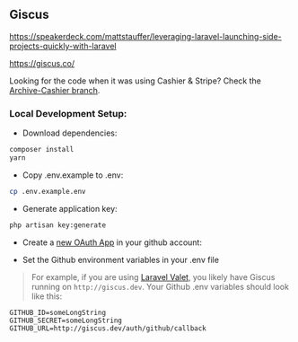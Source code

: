 ## Giscus

https://speakerdeck.com/mattstauffer/leveraging-laravel-launching-side-projects-quickly-with-laravel

https://giscus.co/

Looking for the code when it was using Cashier & Stripe? Check the [Archive-Cashier branch](https://github.com/tightenco/giscus/tree/archive/cashier).

### Local Development Setup:

- Download dependencies:

```bash
composer install
yarn
```

- Copy .env.example to .env:

```bash
cp .env.example.env
```

- Generate application key:

```bash
php artisan key:generate
```

- Create a [new OAuth App](https://github.com/settings/applications/new) in your github account:

- Set the Github environment variables in your .env file
> For example, if you are using [Laravel Valet](https://laravel.com/docs/5.5/valet), you likely have Giscus running on `http://giscus.dev`. Your Github .env variables should look like this:

```dotenv
GITHUB_ID=someLongString
GITHUB_SECRET=someLongString
GITHUB_URL=http://giscus.dev/auth/github/callback
```
